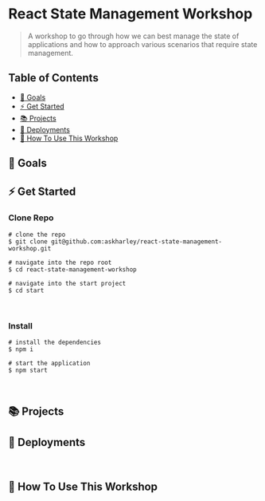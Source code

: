# React State Management Workshop

> A workshop to go through how we can best manage the state of applications and how to approach various scenarios that require state management.

## Table of Contents
* [🎯 Goals](#goals)
* [⚡ Get Started](#get-started)
* [📚 Projects](#projects)
* [🤖 Deployments](#deployments)
* [🚀 How To Use This Workshop](#how-to-use-this-workshop)
​
## 🎯 Goals



## ⚡ Get Started

### Clone Repo
```
# clone the repo
$ git clone git@github.com:askharley/react-state-management-workshop.git
​
# navigate into the repo root
$ cd react-state-management-workshop
​
# navigate into the start project
$ cd start
```
​
### Install
```
# install the dependencies
$ npm i
​
# start the application
$ npm start
```
​
## 📚 Projects



## 🤖 Deployments


​
​
## 🚀 How To Use This Workshop

